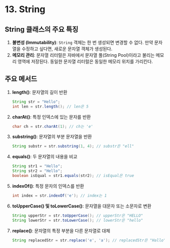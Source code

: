 # 13. String

## String 클래스의 주요 특징
  1. **불변성 (Immutability)**: `String` 객체는 한 번 생성되면 변경할 수 없다. 만약 문자열을 수정하고 싶다면, 새로운 문자열 객체가 생성된다.
  2. **메모리 관리**: 문자열 리터럴은 자바에서 문자열 풀(String Pool)이라고 불리는 메모리 영역에 저장된다. 동일한 문자열 리터럴은 동일한 메모리 위치를 가리킨다.

## 주요 메서드
  1. **length()**: 문자열의 길이 반환
     
     ```java
     String str = "Hello";
     int len = str.length(); // len은 5
     ```

  2. **charAt()**: 특정 인덱스에 있는 문자를 반환

     ```java
     char ch = str.charAt(1); // ch는 'e'
     ```

  3. **substring()**: 문자열의 부분 문자열을 반환

     ```java
     String substr = str.substring(1, 4); // substr은 "ell"
     ```

  4. **equals()**: 두 문자열의 내용을 비교

     ```java
     String str1 = "Hello";
     String str2 = "Hello";
     boolean isEqual = str1.equals(str2); // isEqual은 true
     ```

  5. **indexOf()**: 특정 문자의 인덱스를 반환

     ```java
     int index = str.indexOf('e'); // index는 1
     ```
  6. **toUpperCase() 및 toLowerCase()**: 문자열을 대문자 또는 소문자로 변환

     ```java
     String upperStr = str.toUpperCase(); // upperStr은 "HELLO"
     String lowerStr = str.toLowerCase(); // lowerStr은 "hello"
     ```

  7. **replace()**: 문자열의 특정 부분을 다른 문자열로 대체

     ```java
     String replacedStr = str.replace('e', 'a'); // replacedStr은 "Hallo"
     ```

## 
